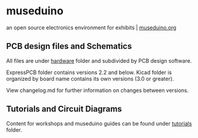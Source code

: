 # museduino
an open source electronics environment for exhibits
| <a href="https://museduino.org">museduino.org</a>


## PCB design files and Schematics

All files are under <a href="https://github.com/CTDL/museduino/tree/master/hardware">hardware</a>  folder and subdivided by PCB design software.

ExpressPCB folder contains versions 2.2 and below. Kicad folder is organized by board name contains its own versions (3.0 or greater).

View changelog.md for further information on changes between versions.


## Tutorials and Circuit Diagrams
Content for workshops and museduino guides can be found under 
<a href="https://github.com/CTDL/museduino/tree/master/tutorials">tutorials</a> folder.
